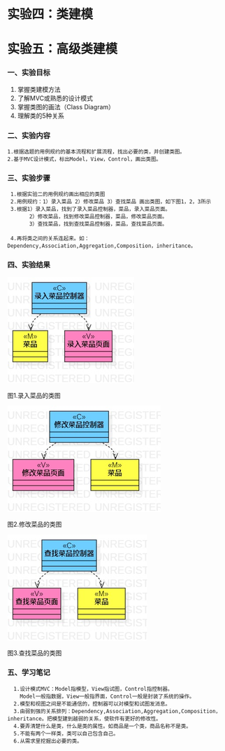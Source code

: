 # 实验四：类建模
# 实验五：高级类建模

### 一、实验目标
   1. 掌握类建模方法
   2. 了解MVC或熟悉的设计模式
   3. 掌握类图的画法（Class Diagram）
   4. 理解类的5种关系
    

### 二、实验内容
    1.根据选题的用例规约的基本流程和扩展流程，找出必要的类，并创建类图。
    2.基于MVC设计模式，标出Model，View，Control，画出类图。
       
 ### 三、实验步骤
     1.根据实验二的用例规约画出相应的类图
     2.用例规约：1）录入菜品 2）修改菜品 3）查找菜品 画出类图，如下图1，2，3所示
     3.根据1）录入菜品，找到了录入菜品控制器，菜品，录入菜品页面。
           2）修改菜品，找到修改菜品控制器，菜品，修改菜品页面。
           3）查找菜品，找到查找菜品控制器，菜品，查找菜品页面。
     
     4.再将类之间的关系连起来。如：Dependency,Association,Aggregation,Composition，inheritance。
     
     
     

### 四、实验结果

  ![类图1](./Lab4_录入菜品的类图.jpg)
  
  
  
  
  图1.录入菜品的类图
  
  
  ![类图2](./Lab4_修改菜品的类图.jpg)
  
  
  
  
  图2.修改菜品的类图
  
  
  
   ![类图3](./Lab4_查找菜品的类图.jpg)
   
   
   
  
  图3.查找菜品的类图
  
  
  ### 五、学习笔记
      1.设计模式MVC：Model指模型，View指试图，Control指控制器。
        Model一般指数据，View一般指界面，Control一般是封装了系统的操作。
      2.模型和视图之间是不能通信的，控制器可以对模型和试图发消息。
      3.由弱到强的关系排列：Dependency,Association,Aggregation,Composition，inheritance。把模型建到越弱的关系，使软件有更好的修改性。
      4.要弄清楚什么是类，什么是类的属性。如商品是一个类，商品名称不是类。
      5.不能有两个一样类，类可以自己包含自己。
      6.从需求里挖掘出必要的类。
  
  
  
